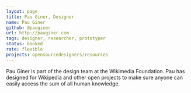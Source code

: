 ```yaml
---
layout: page
title: Pau Giner, Designer
name: Pau Giner
github: @pauginer
url: http://pauginer.com
tags: designer, researcher, prototyper
status: booked
rate: flexible
projects: opensourcedesigners/resources
---
```


Pau Giner is part of the design team at the Wikimedia Foundation. Pau has designed for Wikipedia and other open projects to make sure anyone can easily access the sum of all human knowledge.
